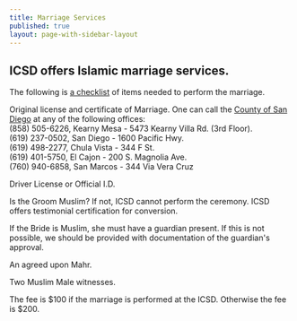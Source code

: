 ```yaml
---
title: Marriage Services
published: true
layout: page-with-sidebar-layout
---
```

## ICSD offers Islamic marriage services.  
The following is [a checklist](https://drive.google.com/open?id=0B1cOhStB_4vmSDJSNlpsNHEzQjg) of items needed to perform the marriage. 

Original license and certificate of Marriage. One can call the [County of San Diego](https://drive.google.com/open?id=1h5u-t6vVu0hYzgtUdJsuqpvbf76wIcx4) at any of the following offices:  
(858) 505-6226, Kearny Mesa - 5473 Kearny Villa Rd. (3rd Floor).  
(619) 237-0502, San Diego - 1600 Pacific Hwy.  
(619) 498-2277, Chula Vista - 344 F St.  
(619) 401-5750, El Cajon - 200 S. Magnolia Ave.  
(760) 940-6858, San Marcos - 344 Via Vera Cruz

Driver License or Official I.D. 

Is the Groom Muslim? If not, ICSD cannot perform the ceremony. ICSD offers testimonial certification for conversion. 

If the Bride is Muslim, she must have a guardian present. If this is not possible, we should be provided with documentation of the guardian's approval. 

An agreed upon Mahr. 

Two Muslim Male witnesses. 

The fee is $100 if the marriage is performed at the ICSD. Otherwise the fee is $200.

